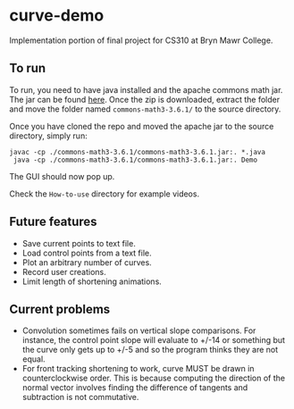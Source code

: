 # curve-demo
Implementation portion of final project for CS310 at Bryn Mawr College.

## To run
To run, you need to have java installed and the apache commons math jar. The jar can be found [here](https://commons.apache.org/proper/commons-math/download_math.cgi). Once the zip is downloaded, extract the folder and move the folder named `commons-math3-3.6.1/` to the source directory.

Once you have cloned the repo and moved the apache jar to the source directory, simply run:

`javac -cp ./commons-math3-3.6.1/commons-math3-3.6.1.jar:. *.java`  
` java -cp ./commons-math3-3.6.1/commons-math3-3.6.1.jar:. Demo`

The GUI should now pop up.

Check the `How-to-use` directory for example videos.


## Future features
* Save current points to text file.
* Load control points from a text file.
* Plot an arbitrary number of curves.
* Record user creations.
* Limit length of shortening animations.

## Current problems
* Convolution sometimes fails on vertical slope comparisons. For instance, the control point slope will
evaluate to +/-14 or something but the curve only gets up to +/-5 and so the program thinks they are not equal.
* For front tracking shortening to work, curve MUST be drawn in counterclockwise order. This is because computing the direction of the normal vector involves finding the difference of tangents and subtraction is not commutative.
